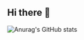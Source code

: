 ## Hi there 👋

![Anurag's GitHub stats](https://github-readme-stats.vercel.app/api?username=qingchenyouforcc&theme=dark&count_private=true)



